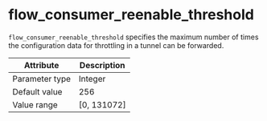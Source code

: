 # flow_consumer_reenable_threshold

`flow_consumer_reenable_threshold` specifies the maximum number of times the configuration data for throttling in a tunnel can be forwarded.

| Attribute | Description |
|----------|---------|
| Parameter type | Integer |
| Default value | 256 |
| Value range | [0, 131072] |
